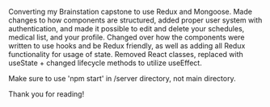 Converting my Brainstation capstone to use Redux and Mongoose. Made changes to how components are structured, added proper user system with authentication, and made it possible to edit and delete your schedules, medical list, and your profile. Changed over how the components were written to use hooks and be Redux friendly, as well as adding all Redux functionality for usage of state. Removed React classes, replaced with useState + changed lifecycle methods to utilize useEffect.

Make sure to use 'npm start' in /server directory, not main directory. 

Thank you for reading!
